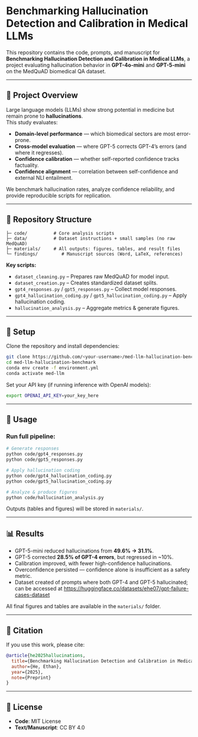 # Benchmarking Hallucination Detection and Calibration in Medical LLMs

This repository contains the code, prompts, and manuscript for **Benchmarking Hallucination Detection and Calibration in Medical LLMs**, a project evaluating hallucination behavior in **GPT-4o-mini** and **GPT-5-mini** on the MedQuAD biomedical QA dataset.

---

## 📌 Project Overview
Large language models (LLMs) show strong potential in medicine but remain prone to **hallucinations**.  
This study evaluates:
- **Domain-level performance** — which biomedical sectors are most error-prone.  
- **Cross-model evaluation** — where GPT-5 corrects GPT-4’s errors (and where it regresses).  
- **Confidence calibration** — whether self-reported confidence tracks factuality.  
- **Confidence alignment** — correlation between self-confidence and external NLI entailment.  

We benchmark hallucination rates, analyze confidence reliability, and provide reproducible scripts for replication.

---

## 📂 Repository Structure
```
├─ code/          # Core analysis scripts
├─ data/          # Dataset instructions + small samples (no raw MedQuAD)
├─ materials/     # All outputs: figures, tables, and result files
└─ findings/         # Manuscript sources (Word, LaTeX, references)
```

**Key scripts:**
- `dataset_cleaning.py` – Prepares raw MedQuAD for model input.  
- `dataset_creation.py` – Creates standardized dataset splits.  
- `gpt4_responses.py` / `gpt5_responses.py` – Collect model responses.  
- `gpt4_hallucination_coding.py` / `gpt5_hallucination_coding.py` – Apply hallucination coding.  
- `hallucination_analysis.py` – Aggregate metrics & generate figures.  

---

## 🔧 Setup
Clone the repository and install dependencies:

```bash
git clone https://github.com/<your-username>/med-llm-hallucination-benchmark.git
cd med-llm-hallucination-benchmark
conda env create -f environment.yml
conda activate med-llm
```

Set your API key (if running inference with OpenAI models):

```bash
export OPENAI_API_KEY=your_key_here
```

---

## 🚀 Usage
### Run full pipeline:
```bash
# Generate responses
python code/gpt4_responses.py
python code/gpt5_responses.py

# Apply hallucination coding
python code/gpt4_hallucination_coding.py
python code/gpt5_hallucination_coding.py

# Analyze & produce figures
python code/hallucination_analysis.py
```

Outputs (tables and figures) will be stored in `materials/`.

---

## 📊 Results
- GPT-5-mini reduced hallucinations from **49.6% → 31.1%**.  
- GPT-5 corrected **28.5% of GPT-4 errors**, but regressed in ~10%.  
- Calibration improved, with fewer high-confidence hallucinations.  
- Overconfidence persisted — confidence alone is insufficient as a safety metric.  
- Dataset created of prompts where both GPT-4 and GPT-5 hallucinated; can be accessed at https://huggingface.co/datasets/ehe07/gpt-failure-cases-dataset

All final figures and tables are available in the `materials/` folder.

---

## 📑 Citation
If you use this work, please cite:

```bibtex
@article{he2025hallucinations,
  title={Benchmarking Hallucination Detection and Calibration in Medical LLMs},
  author={He, Ethan},
  year={2025},
  note={Preprint}
}
```

---

## 📜 License
- **Code**: MIT License  
- **Text/Manuscript**: CC BY 4.0  
